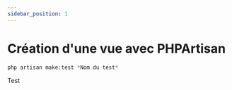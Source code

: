 ```yaml
---
sidebar_position: 1
---
```


# Création d'une vue avec PHPArtisan
```php
php artisan make:test *Nom du test*
```

Test